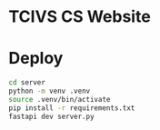 # TCIVS CS Website

# Deploy 
```bash
cd server
python -m venv .venv
source .venv/bin/activate
pip install -r requirements.txt
fastapi dev server.py
```
